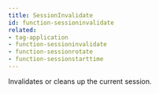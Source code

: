 ```yaml
---
title: SessionInvalidate
id: function-sessioninvalidate
related:
- tag-application
- function-sessioninvalidate
- function-sessionrotate
- function-sessionstarttime
---
```


Invalidates or cleans up the current session.
